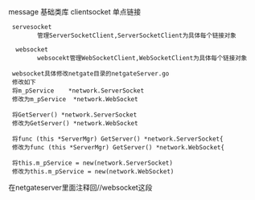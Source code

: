 message 基础类库
     clientsocket
            单点链接
     
     servesocket
            管理ServerSocketClient,ServerSocketClient为具体每个链接对象
            
      websocket
            websocekt管理WebSocketClient,WebSocketClient为具体每个链接对象

     websocket具体修改netgate目录的netgateServer.go
     修改如下
     将m_pService	*network.ServerSocket
     修改为m_pService	*network.WebSocket
     
     将GetServer() *network.ServerSocket
     修改为GetServer() *network.WebSocket
     
     将func (this *ServerMgr) GetServer() *network.ServerSocket{
     修改为func (this *ServerMgr) GetServer() *network.WebSocket{
     
     将this.m_pService = new(network.ServerSocket)
     修改为this.m_pService = new(network.WebSocket)
         
              
在netgateserver里面注释回//websocket这段
